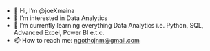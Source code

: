 - 👋 Hi, I’m @joeXmaina
- 👀 I’m interested in Data Analytics
- 🌱 I’m currently learning everything Data Analytics i.e. Python, SQL, Advanced Excel, Power BI e.t.c.
- 📫 How to reach me: ngothojnm@gmail.com

<!---
joeXmaina/joeXmaina is a ✨ special ✨ repository because its `README.md` (this file) appears on your GitHub profile.
You can click the Preview link to take a look at your changes.
--->
